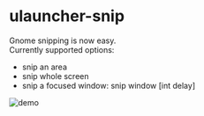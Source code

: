 # ulauncher-snip

Gnome snipping is now easy.  
Currently supported options:
- snip an area
- snip whole screen
- snip a focused window: snip window [int delay]



![demo](https://user-images.githubusercontent.com/33674169/47446267-78e08080-d7ed-11e8-9b1c-83ee46dcd6e8.png)
